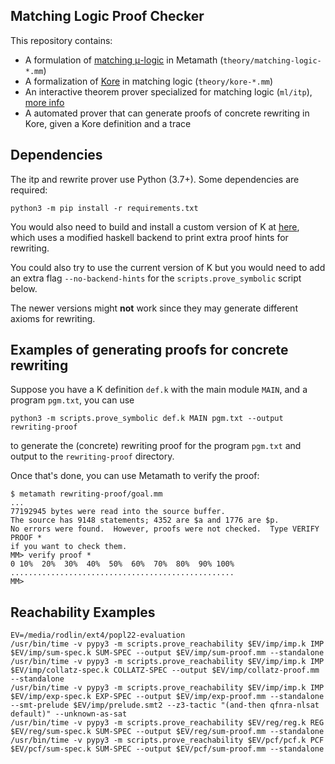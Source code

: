 Matching Logic Proof Checker
----------------------------

This repository contains:

-   A formulation of [matching μ-logic](http://www.matching-logic.org/index.php/Matching_Logic) in Metamath
    (`theory/matching-logic-*.mm`)
-   A formalization of [Kore](https://github.com/kframework/kore) in matching logic (`theory/kore-*.mm`)
-   An interactive theorem prover specialized for matching logic (`ml/itp`), [more info](ml/itp)
-   A automated prover that can generate proofs of concrete rewriting in Kore,
    given a Kore definition and a trace

Dependencies
------------

The itp and rewrite prover use Python (3.7+). Some dependencies are required:

    python3 -m pip install -r requirements.txt

You would also need to build and install a custom version of K at [here](https://github.com/rod-lin/k/tree/matching-logic-proof-checker),
which uses a modified haskell backend to print extra proof hints for rewriting.

You could also try to use the current version of K but
you would need to add an extra flag `--no-backend-hints` for the `scripts.prove_symbolic`
script below.

The newer versions might **not** work since they may generate different axioms for rewriting.

Examples of generating proofs for concrete rewriting
----------------------------------------------------

Suppose you have a K definition `def.k` with the main module `MAIN`, and a
program `pgm.txt`, you can use

    python3 -m scripts.prove_symbolic def.k MAIN pgm.txt --output rewriting-proof

to generate the (concrete) rewriting proof for the program `pgm.txt` and output
to the `rewriting-proof` directory.

Once that's done, you can use Metamath to verify the proof:

    $ metamath rewriting-proof/goal.mm
    ...
    77192945 bytes were read into the source buffer.
    The source has 9148 statements; 4352 are $a and 1776 are $p.
    No errors were found.  However, proofs were not checked.  Type VERIFY PROOF *
    if you want to check them.
    MM> verify proof *
    0 10%  20%  30%  40%  50%  60%  70%  80%  90% 100%
    ..................................................
    MM>


Reachability Examples
---

```
EV=/media/rodlin/ext4/popl22-evaluation
/usr/bin/time -v pypy3 -m scripts.prove_reachability $EV/imp/imp.k IMP $EV/imp/sum-spec.k SUM-SPEC --output $EV/imp/sum-proof.mm --standalone
/usr/bin/time -v pypy3 -m scripts.prove_reachability $EV/imp/imp.k IMP $EV/imp/collatz-spec.k COLLATZ-SPEC --output $EV/imp/collatz-proof.mm --standalone
/usr/bin/time -v pypy3 -m scripts.prove_reachability $EV/imp/imp.k IMP $EV/imp/exp-spec.k EXP-SPEC --output $EV/imp/exp-proof.mm --standalone --smt-prelude $EV/imp/prelude.smt2 --z3-tactic "(and-then qfnra-nlsat default)" --unknown-as-sat
/usr/bin/time -v pypy3 -m scripts.prove_reachability $EV/reg/reg.k REG $EV/reg/sum-spec.k SUM-SPEC --output $EV/reg/sum-proof.mm --standalone
/usr/bin/time -v pypy3 -m scripts.prove_reachability $EV/pcf/pcf.k PCF $EV/pcf/sum-spec.k SUM-SPEC --output $EV/pcf/sum-proof.mm --standalone
```
